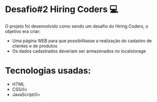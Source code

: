 <h1>Desafio#2 Hiring Coders 💻</h1>
<p>O projeto foi desenvolvido como sendo um desafio do Hiring Coders, o objetivo era criar:</p>
<ul>
	<li>Uma página WEB para que possibilitasse a realização do cadastro de clientes e de produtos</li>
	<li>Os dados cadastrados deveriam ser armazenados no localstorage</li>
</ul>
<h1>Tecnologias usadas:</h1>
<ul>
	<li>HTML</li>
	<li>CSS/li>
	<li>JavaScript/li>
</ul>